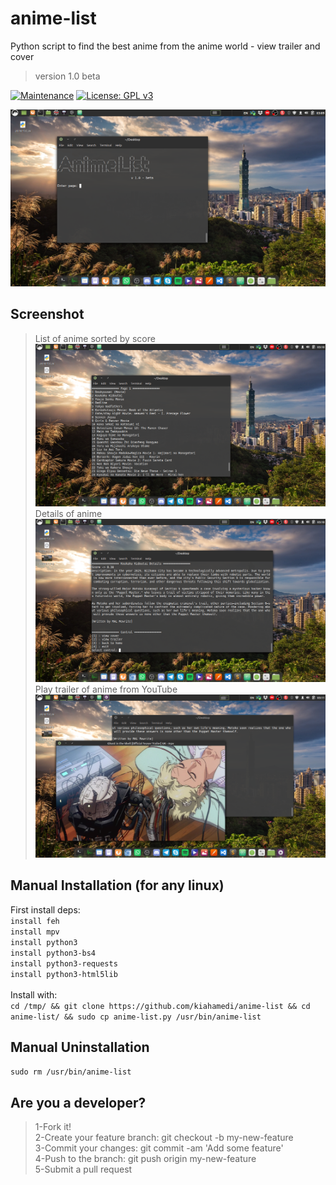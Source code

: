 # anime-list
Python script to find the best anime from the anime world - view trailer and cover
> version 1.0 beta

[![Maintenance](https://img.shields.io/badge/Maintained%3F-yes-green.svg)](https://GitHub.com/Naereen/StrapDown.js/graphs/commit-activity)
[![License: GPL v3](https://img.shields.io/badge/License-GPLv3-blue.svg)](https://www.gnu.org/licenses/gpl-3.0)


![alt text](https://raw.githubusercontent.com/kiahamedi/anime-list/main/screen1.png)



## Screenshot
> List of anime sorted by score
![alt text](https://raw.githubusercontent.com/kiahamedi/anime-list/main/screen2.png)
> Details of anime
![alt text](https://raw.githubusercontent.com/kiahamedi/anime-list/main/screen3.png)
> Play trailer of anime from YouTube
![alt text](https://raw.githubusercontent.com/kiahamedi/anime-list/main/screen4.png)


## Manual Installation (for any linux)
First install deps:</br>
`install feh`</br>
`install mpv`</br>
`install python3`</br>
`install python3-bs4`</br>
`install python3-requests`</br>
`install python3-html5lib`</br>
</br>
Install with:</br>
`cd /tmp/ && git clone https://github.com/kiahamedi/anime-list && cd anime-list/ && sudo cp anime-list.py /usr/bin/anime-list`

## Manual Uninstallation
`sudo rm /usr/bin/anime-list`


## Are you a developer?
> 1-Fork it!</br>
> 2-Create your feature branch: git checkout -b my-new-feature</br>
> 3-Commit your changes: git commit -am 'Add some feature'</br>
> 4-Push to the branch: git push origin my-new-feature</br>
> 5-Submit a pull request</br>
